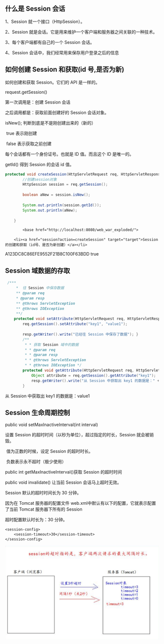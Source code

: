 ## **什么是** **Session** **会话**

1、Session 就一个接口（HttpSession）。 

2、Session 就是会话。它是用来维护一个客户端和服务器之间关联的一种技术。 

3、每个客户端都有自己的一个 Session 会话。 

4、Session 会话中，我们经常用来保存用户登录之后的信息





## **如何创建** **Session** **和获取**(id **号**,是否为新)



如何创建和获取 Session。它们的 API 是一样的。 

request.getSession() 

第一次调用是：创建 Session 会话 

之后调用都是：获取前面创建好的 Session 会话对象。 

isNew(); 判断到底是不是刚创建出来的（新的） 

​		true 表示刚创建 

​		false 表示获取之前创建 

每个会话都有一个身份证号。也就是 ID 值。而且这个 ID 是唯一的。 

getId() 得到 Session 的会话 id 值。 



```java
protected void createSession(HttpServletRequest req, HttpServletResponse resp) throws ServletException, IOException {
        //创建session对象
        HttpSession session = req.getSession();

        boolean aNew = session.isNew();

        System.out.println(session.getId());
        System.out.println(aNew);

    }
```





```
		<base href="http://localhost:8080/web_war_exploded/">
	
	<li><a href="session?action=createSession" target="target">Session的创建和获取（id号、是否为新创建）</a></li>
```



A123DC8C86EFE9552F21B8C100F63BDD
true



## **Session** **域数据的存取**

```java
 /***
     *  往 Session 中保存数据
     ** @param req
     * @param resp
     ** @throws ServletException
     ** @throws IOException
     **/
    protected void setAttribute(HttpServletRequest req, HttpServletResponse resp) throws ServletException, IOException {
        req.getSession().setAttribute("key1", "value1");

        resp.getWriter().write("已经往 Session 中保存了数据"); }
        /**
         * * 获取 Session 域中的数据
         * * @param req
         * * @param resp
         * * @throws ServletException
         * * @throws IOException */
        protected void getAttribute(HttpServletRequest req, HttpServletResponse resp) throws ServletException, IOException {
            Object attribute = req.getSession().getAttribute("key1");
            resp.getWriter().write("从 Session 中获取出 key1 的数据是：" + attribute);
        }
```

从 Session 中获取出 key1 的数据是：value1





## **Session** **生命周期控制** 

public void setMaxInactiveInterval(int interval) 

设置 Session 的超时时间（以秒为单位），超过指定的时长，Session 就会被销毁。

​				值为正数的时候，设定 Session 的超时时长。 

​				负数表示永不超时（极少使用） 



public int getMaxInactiveInterval()获取 Session 的超时时间 

public void invalidate() 让当前 Session 会话马上超时无效。



Session 默认的超时时间长为 30 分钟。 

因为在 Tomcat 服务器的配置文件 web.xml中默认有以下的配置，它就表示配置了当前 Tomcat 服务器下所有的 Session 

超时配置默认时长为：30 分钟。 

```
<session-config> 
	<session-timeout>30</session-timeout> 
</session-config>	
```

![](picc/session.png)



